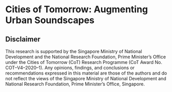 # Cities of Tomorrow: Augmenting Urban Soundscapes

## Disclaimer
This research is supported by the Singapore Ministry of National Development and the National Research Foundation, Prime Minister’s Office under the Cities of Tomorrow (CoT) Research Programme (CoT Award No. COT–V4–2020–1). Any opinions, findings, and conclusions or recommendations expressed in this material are those of the authors and do not reflect the views of the Singapore Ministry of National Development and National Research Foundation, Prime Minister’s Office, Singapore.
